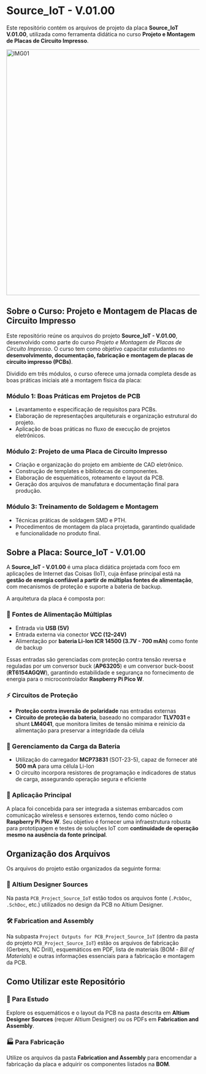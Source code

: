 # Source_IoT - V.01.00

Este repositório contém os arquivos de projeto da placa **Source_IoT V.01.00**, utilizada como ferramenta didática no curso **Projeto e Montagem de Placas de Circuito Impresso**.

<img width="641" alt="IMG01" src="https://github.com/user-attachments/assets/51285ce4-d47b-4a47-b2e6-f68237c81395" />

## Sobre o Curso: Projeto e Montagem de Placas de Circuito Impresso

Este repositório reúne os arquivos do projeto **Source\_IoT - V.01.00**, desenvolvido como parte do curso *Projeto e Montagem de Placas de Circuito Impresso*. O curso tem como objetivo capacitar estudantes no **desenvolvimento, documentação, fabricação e montagem de placas de circuito impresso (PCBs)**.

Dividido em três módulos, o curso oferece uma jornada completa desde as boas práticas iniciais até a montagem física da placa:

### Módulo 1: Boas Práticas em Projetos de PCB

* Levantamento e especificação de requisitos para PCBs.
* Elaboração de representações arquiteturais e organização estrutural do projeto.
* Aplicação de boas práticas no fluxo de execução de projetos eletrônicos.

### Módulo 2: Projeto de uma Placa de Circuito Impresso

* Criação e organização do projeto em ambiente de CAD eletrônico.
* Construção de templates e bibliotecas de componentes.
* Elaboração de esquemáticos, roteamento e layout da PCB.
* Geração dos arquivos de manufatura e documentação final para produção.

### Módulo 3: Treinamento de Soldagem e Montagem

* Técnicas práticas de soldagem SMD e PTH.
* Procedimentos de montagem da placa projetada, garantindo qualidade e funcionalidade no produto final.

## Sobre a Placa: Source\_IoT - V.01.00

A **Source\_IoT - V.01.00** é uma placa didática projetada com foco em aplicações de Internet das Coisas (IoT), cuja ênfase principal está na **gestão de energia confiável a partir de múltiplas fontes de alimentação**, com mecanismos de proteção e suporte a bateria de backup.

A arquitetura da placa é composta por:

### 🔌 Fontes de Alimentação Múltiplas

* Entrada via **USB (5V)**
* Entrada externa via conector **VCC (12–24V)**
* Alimentação por **bateria Li-Ion ICR 14500 (3.7V - 700 mAh)** como fonte de backup

Essas entradas são gerenciadas com proteção contra tensão reversa e reguladas por um conversor buck (**AP63205**) e um conversor buck-boost (**RT6154AGQW**), garantindo estabilidade e segurança no fornecimento de energia para o microcontrolador **Raspberry Pi Pico W**.

### ⚡ Circuitos de Proteção

* **Proteção contra inversão de polaridade** nas entradas externas
* **Circuito de proteção da bateria**, baseado no comparador **TLV7031** e shunt **LM4041**, que monitora limites de tensão mínima e reinício da alimentação para preservar a integridade da célula

### 🔋 Gerenciamento da Carga da Bateria

* Utilização do carregador **MCP73831** (SOT-23-5), capaz de fornecer até **500 mA** para uma célula Li-Ion
* O circuito incorpora resistores de programação e indicadores de status de carga, assegurando operação segura e eficiente

### 🧠 Aplicação Principal

A placa foi concebida para ser integrada a sistemas embarcados com comunicação wireless e sensores externos, tendo como núcleo o **Raspberry Pi Pico W**. Seu objetivo é fornecer uma infraestrutura robusta para prototipagem e testes de soluções IoT com **continuidade de operação mesmo na ausência da fonte principal**.

## Organização dos Arquivos

Os arquivos do projeto estão organizados da seguinte forma:

### 📂 Altium Designer Sources

Na pasta `PCB_Project_Source_IoT` estão todos os arquivos fonte (`.PcbDoc`, `.SchDoc`, etc.) utilizados no design da PCB no Altium Designer.

### 🛠️ Fabrication and Assembly

Na subpasta `Project Outputs for PCB_Project_Source_IoT` (dentro da pasta do projeto `PCB_Project_Source_IoT`) estão os arquivos de fabricação (Gerbers, NC Drill), esquemáticos em PDF, lista de materiais (BOM - *Bill of Materials*) e outras informações essenciais para a fabricação e montagem da PCB.

## Como Utilizar este Repositório

### 📘 Para Estudo

Explore os esquemáticos e o layout da PCB na pasta descrita em **Altium Designer Sources** (requer Altium Designer) ou os PDFs em **Fabrication and Assembly**.

### 🏭 Para Fabricação

Utilize os arquivos da pasta **Fabrication and Assembly** para encomendar a fabricação da placa e adquirir os componentes listados na **BOM**.

